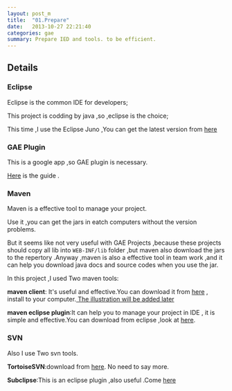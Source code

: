 ```yaml
---
layout: post_m
title:  "01.Prepare"
date:   2013-10-27 22:21:40
categories: gae
summary: Prepare IED and tools. to be efficient.
---
```


## Details 

### Eclipse 


Eclipse is the common IDE for developers;

This project is codding by java ,so ,eclipse is the choice;

This time ,I use the Eclipse Juno ,You can get the latest version from [here](http://www.eclipse.org/downloads/)

### GAE Plugin 

This is a google app ,so GAE plugin is necessary.

[Here](https://developers.google.com/appengine/docs/java/tools/eclipse?hl=zh-cn) is the guide .


### Maven

Maven is a effective tool to manage your project.

Use it ,you can get the jars in eatch computers without the version problems.

But it seems like not very useful with GAE Projects ,because these projects should copy all lib into `WEB-INF/lib` folder ,but maven also download the jars to the repertory .Anyway ,maven is also a effective tool in team work ,and it can help you download java docs and source codes when you use the jar.


In this project ,I used Two maven tools:

**maven client**: It's useful and effective.You can download it from [here](http://maven.apache.org/download.cgi) , install to your computer.[ The illustration will be added later]()

**maven eclipse plugin**:It can help you to manage your project in IDE , it is simple and effective.You can download from eclipse ,look at [here](http://maven.apache.org/eclipse-plugin.html).


### SVN

Also I use Two svn tools.

**TortoiseSVN**:download from [here](http://tortoisesvn.net/). No need to say more.

**Subclipse**:This is an eclipse plugin ,also useful .Come [here](http://subclipse.tigris.org/)
